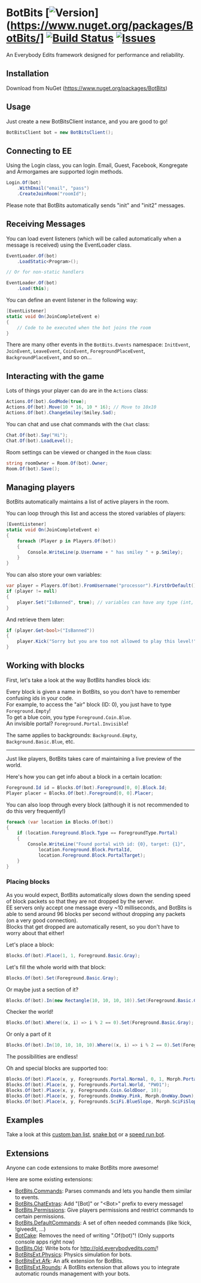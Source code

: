 # BotBits  [![Version](https://img.shields.io/nuget/v/BotBits.svg?style=flat-square&label=version)](https://www.nuget.org/packages/BotBits/] [![Build Status](https://img.shields.io/travis/Yonom/BotBits.svg?style=flat-square)](https://travis-ci.org/Yonom/BotBits)  [![Issues](https://img.shields.io/github/issues/Yonom/BotBits.svg?style=flat-square)](https://github.com/Yonom/BotBits/issues)

An Everybody Edits framework designed for performance and reliability.

## Installation
Download from NuGet (https://www.nuget.org/packages/BotBits)

## Usage
Just create a new BotBitsClient instance, and you are good to go!
```csharp
BotBitsClient bot = new BotBitsClient();
```

## Connecting to EE
Using the Login class, you can login. Email, Guest, Facebook, Kongregate and Armorgames are supported login methods.
```csharp
Login.Of(bot)
    .WithEmail("email", "pass")
    .CreateJoinRoom("roomId");
```
Please note that BotBits automatically sends "init" and "init2" messages.

## Receiving Messages
You can load event listeners (which will be called automatically when a message is received) using the EventLoader class.
```csharp
EventLoader.Of(bot)
    .LoadStatic<Program>();

// Or for non-static handlers

EventLoader.Of(bot)
    .Load(this);
```

You can define an event listener in the following way:
```csharp
[EventListener]
static void On(JoinCompleteEvent e) 
{
    // Code to be executed when the bot joins the room
}
```
There are many other events in the `BotBits.Events` namespace: `InitEvent`, `JoinEvent`, `LeaveEvent`, `CoinEvent`, `ForegroundPlaceEvent`, `BackgroundPlaceEvent`, and so on...

## Interacting with the game
Lots of things your player can do are in the `Actions` class:
```csharp
Actions.Of(bot).GodMode(true);
Actions.Of(bot).Move(10 * 16, 10 * 16); // Move to 10x10
Actions.Of(bot).ChangeSmiley(Smiley.Sad);
```

You can chat and use chat commands with the `Chat` class:
```csharp
Chat.Of(bot).Say("Hi");
Chat.Of(bot).LoadLevel();
```

Room settings can be viewed or changed in the `Room` class:
```csharp
string roomOwner = Room.Of(bot).Owner;
Room.Of(bot).Save();
```

## Managing players
BotBits automatically maintains a list of active players in the room.

You can loop through this list and access the stored variables of players:
```csharp
[EventListener]
static void On(JoinCompleteEvent e) 
{
    foreach (Player p in Players.Of(bot)) 
    {
        Console.WriteLine(p.Username + " has smiley " + p.Smiley);
    }
}
```

You can also store your own variables:
```csharp
var player = Players.Of(bot).FromUsername("processor").FirstOrDefault();
if (player != null) 
{
    player.Set("IsBanned", true); // variables can have any type (int, bool, string, custom type, ...)
}
```
And retrieve them later:
```csharp
if (player.Get<bool>("IsBanned"))
{
    player.Kick("Sorry but you are too not allowed to play this level!");
}
```

## Working with blocks
First, let's take a look at the way BotBits handles block ids:

Every block is given a name in BotBits, so you don't have to remember confusing ids in your code.  
For example, to access the "air" block (ID: 0), you just have to type `Foreground.Empty`!  
To get a blue coin, you type `Foreground.Coin.Blue`.  
An invisible portal? `Foreground.Portal.Invisible`! 
 
The same applies to backgrounds: `Background.Empty`, `Background.Basic.Blue`, etc.  

---

Just like players, BotBits takes care of maintaining a live preview of the world.

Here's how you can get info about a block in a certain location:
```csharp
Foreground.Id id = Blocks.Of(bot).Foreground[0, 0].Block.Id;
Player placer = Blocks.Of(bot).Foreground[0, 0].Placer;
```

You can also loop through every block (although it is not recommended to do this very frequently!)
```csharp
foreach (var location in Blocks.Of(bot))
{
    if (location.Foreground.Block.Type == ForegroundType.Portal)
    {
        Console.WriteLine("Found portal with id: {0}, target: {1}",
            location.Foreground.Block.PortalId,
            location.Foreground.Block.PortalTarget);
    }
}
```

### Placing blocks
As you would expect, BotBits automatically slows down the sending speed of block packets so that they are not dropped by the server.  
EE servers only accept one message every ~10 milliseconds, and BotBits is able to send around 96 blocks per second without dropping any packets (on a very good connection).  
Blocks that get dropped are automatically resent, so you don't have to worry about that either!

Let's place a block:
```csharp
Blocks.Of(bot).Place(1, 1, Foreground.Basic.Gray);
```

Let's fill the whole world with that block:
```csharp
Blocks.Of(bot).Set(Foreground.Basic.Gray);
```

Or maybe just a section of it?
```csharp
Blocks.Of(bot).In(new Rectangle(10, 10, 10, 10)).Set(Foreground.Basic.Gray);
```

Checker the world!
```csharp
Blocks.Of(bot).Where((x, i) => i % 2 == 0).Set(Foreground.Basic.Gray);
```

Or only a part of it
```csharp
Blocks.Of(bot).In(10, 10, 10, 10).Where((x, i) => i % 2 == 0).Set(Foreground.Basic.Gray);
```

The possibilities are endless!

Oh and special blocks are supported too:
```csharp
Blocks.Of(bot).Place(x, y, Foregrounds.Portal.Normal, 0, 1, Morph.Portal.Left);
Blocks.Of(bot).Place(x, y, Foregrounds.Portal.World, "PW01");
Blocks.Of(bot).Place(x, y, Foregrounds.Coin.GoldDoor, 10);
Blocks.Of(bot).Place(x, y, Foregrounds.OneWay.Pink, Morph.OneWay.Down);
Blocks.Of(bot).Place(x, y, Foregrounds.SciFi.BlueSlope, Morph.SciFiSlope.InSouthEastPart);
```

## Examples
Take a look at this [custom ban list](http://botbits.yonom.org/examples/bans), [snake bot](http://botbits.yonom.org/examples/snakebot) or a [speed run bot](https://gist.github.com/Yonom/75e5c83937ea8a167d9d).

## Extensions
Anyone can code extensions to make BotBits more awesome!

Here are some existing extensions:

- [BotBits.Commands](https://github.com/Yonom/BotBits.Commands): Parses commands and lets you handle them similar to events.
- [BotBits.ChatExtras](https://github.com/Yonom/BotBits.ChatExtras): Add "\[Bot\]" or "\<Bot\>" prefix to every message!
- [BotBits.Permissions](https://github.com/Yonom/BotBits.Permissions): Give players permissions and restrict commands to certain permissions.
- [BotBits.DefaultCommands](https://github.com/Yonom/BotBits.DefaultCommands): A set of often needed commands (like !kick, !giveedit, ...)
- [BotCake](https://github.com/Yonom/BotCake): Removes the need of writing ".Of(bot)"! (Only supports console apps right now)
- [BotBits.Old](https://github.com/Yonom/BotBits.Old): Write bots for http://old.everybodyedits.com/!
- [BotBitsExt.Physics](https://github.com/Tunous/BotBitsExt.Physics): Physics simulation for bots.
- [BotBitsExt.Afk](https://github.com/Tunous/BotBitsExt.Afk): An afk extension for BotBits.
- [BotBitsExt.Rounds](https://github.com/Tunous/BotBitsExt.Rounds): A BotBits extension that allows you to integrate automatic rounds management with your bots.
